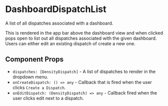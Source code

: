# DashboardDispatchList

A list of all dispatches associated with a dashboard.

This is rendered in the app bar above the dashboard view and when clicked pops open to list out all
dispatches associated with the given dashboard. Users can either edit an existing dispatch of create
a new one.

## Component Props
- `dispatches: [DensityDispatch]` - A list of dispatches to render in the dropdown menu.
- `onCreateDispatch: () => any` - Callback that is fired when the user clicks `Create a Dispatch`.
- `onEditDispatch: (DensityDispatch) => any` - Callback fired when the user clicks edit next to a dispatch.
